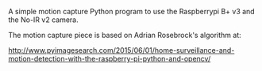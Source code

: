 A simple motion capture Python program to use the Raspberrypi B+ v3 and the No-IR v2 camera. 

The motion capture piece is based on Adrian Rosebrock's algorithm at:

http://www.pyimagesearch.com/2015/06/01/home-surveillance-and-motion-detection-with-the-raspberry-pi-python-and-opencv/